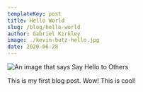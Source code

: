 ```yaml
---
templateKey: post
title: Hello World
slug: /blog/hello-world
author: Gabriel Kirkley
image: ./kevin-butz-hello.jpg
date: 2020-06-28
---
```


![An image that says Say Hello to Others](./kevin-butz-hello.jpg)

This is my first blog post. Wow! This is cool!
